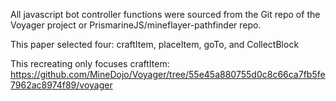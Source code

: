 All javascript bot controller functions were sourced from the Git repo of the Voyager project or PrismarineJS/mineflayer-pathfinder repo.

This paper selected four: craftItem, placeItem, goTo, and CollectBlock

This recreating only focuses craftItem: https://github.com/MineDojo/Voyager/tree/55e45a880755d0c8c66ca7fb5fe7962ac8974f89/voyager 